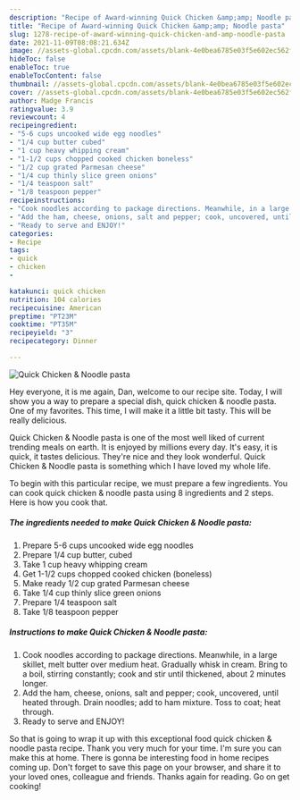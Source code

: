 ```yaml
---
description: "Recipe of Award-winning Quick Chicken &amp;amp; Noodle pasta"
title: "Recipe of Award-winning Quick Chicken &amp;amp; Noodle pasta"
slug: 1278-recipe-of-award-winning-quick-chicken-and-amp-noodle-pasta
date: 2021-11-09T08:08:21.634Z
image: //assets-global.cpcdn.com/assets/blank-4e0bea6785e03f5e602ec562f230caae08da540cada707380b4fe1bbebba43da.png
hideToc: false
enableToc: true
enableTocContent: false
thumbnail: //assets-global.cpcdn.com/assets/blank-4e0bea6785e03f5e602ec562f230caae08da540cada707380b4fe1bbebba43da.png
cover: //assets-global.cpcdn.com/assets/blank-4e0bea6785e03f5e602ec562f230caae08da540cada707380b4fe1bbebba43da.png
author: Madge Francis
ratingvalue: 3.9
reviewcount: 4
recipeingredient:
- "5-6 cups uncooked wide egg noodles"
- "1/4 cup butter cubed"
- "1 cup heavy whipping cream"
- "1-1/2 cups chopped cooked chicken boneless"
- "1/2 cup grated Parmesan cheese"
- "1/4 cup thinly slice green onions"
- "1/4 teaspoon salt"
- "1/8 teaspoon pepper"
recipeinstructions:
- "Cook noodles according to package directions. Meanwhile, in a large skillet, melt butter over medium heat. Gradually whisk in cream. Bring to a boil, stirring constantly; cook and stir until thickened, about 2 minutes longer."
- "Add the ham, cheese, onions, salt and pepper; cook, uncovered, until heated through. Drain noodles; add to ham mixture. Toss to coat; heat through."
- "Ready to serve and ENJOY!"
categories:
- Recipe
tags:
- quick
- chicken
- 

katakunci: quick chicken  
nutrition: 104 calories
recipecuisine: American
preptime: "PT23M"
cooktime: "PT35M"
recipeyield: "3"
recipecategory: Dinner

---
```



![Quick Chicken &amp; Noodle pasta](//assets-global.cpcdn.com/assets/blank-4e0bea6785e03f5e602ec562f230caae08da540cada707380b4fe1bbebba43da.png)

Hey everyone, it is me again, Dan, welcome to our recipe site. Today, I will show you a way to prepare a special dish, quick chicken &amp; noodle pasta. One of my favorites. This time, I will make it a little bit tasty. This will be really delicious.



Quick Chicken &amp; Noodle pasta is one of the most well liked of current trending meals on earth. It is enjoyed by millions every day. It's easy, it is quick, it tastes delicious. They're nice and they look wonderful. Quick Chicken &amp; Noodle pasta is something which I have loved my whole life.


To begin with this particular recipe, we must prepare a few ingredients. You can cook quick chicken &amp; noodle pasta using 8 ingredients and 2 steps. Here is how you cook that.

<!--inarticleads1-->

##### The ingredients needed to make Quick Chicken &amp; Noodle pasta:

1. Prepare 5-6 cups uncooked wide egg noodles
1. Prepare 1/4 cup butter, cubed
1. Take 1 cup heavy whipping cream
1. Get 1-1/2 cups chopped cooked chicken (boneless)
1. Make ready 1/2 cup grated Parmesan cheese
1. Take 1/4 cup thinly slice green onions
1. Prepare 1/4 teaspoon salt
1. Take 1/8 teaspoon pepper




<!--inarticleads2-->

##### Instructions to make Quick Chicken &amp; Noodle pasta:

1. Cook noodles according to package directions. Meanwhile, in a large skillet, melt butter over medium heat. Gradually whisk in cream. Bring to a boil, stirring constantly; cook and stir until thickened, about 2 minutes longer.
1. Add the ham, cheese, onions, salt and pepper; cook, uncovered, until heated through. Drain noodles; add to ham mixture. Toss to coat; heat through.
1. Ready to serve and ENJOY!



So that is going to wrap it up with this exceptional food quick chicken &amp; noodle pasta recipe. Thank you very much for your time. I'm sure you can make this at home. There is gonna be interesting food in home recipes coming up. Don't forget to save this page on your browser, and share it to your loved ones, colleague and friends. Thanks again for reading. Go on get cooking!
